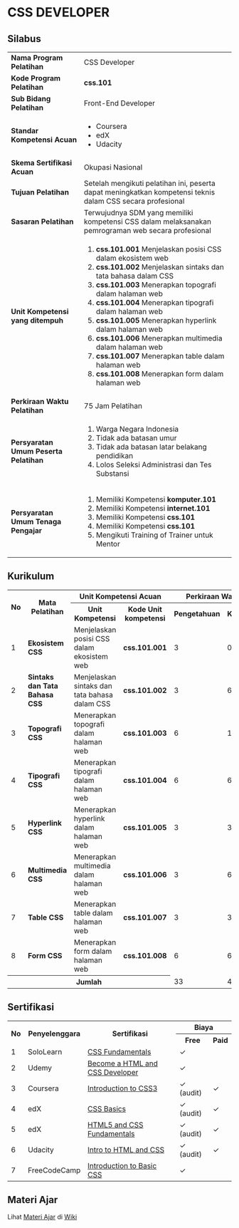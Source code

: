 <h1>CSS DEVELOPER</h1>

<h2>Silabus</h2>

<table>
  <tbody>
    <tr>
      <td><strong>Nama Program Pelatihan</strong></td>
      <td>CSS Developer</td>
    </tr>
    <tr>
      <td><strong>Kode Program Pelatihan</strong></td>
      <td><strong>css.101</strong></td>
    </tr>
    <tr>
      <td><strong>Sub Bidang Pelatihan</strong></td>
      <td>Front-End Developer</td>
    </tr>
    <tr>
      <td><strong>Standar Kompetensi Acuan</strong></td>
      <td>
        <ul>
          <li>Coursera</li>
          <li>edX</li>
          <li>Udacity</li>
        </ul>
      </td>
    </tr>
    <tr>
      <td><strong>Skema Sertifikasi Acuan</strong></td>
      <td>Okupasi Nasional</td>
    </tr>
    <tr>
      <td><strong>Tujuan Pelatihan</strong></td>
      <td>Setelah mengikuti pelatihan ini, peserta dapat meningkatkan kompetensi teknis dalam CSS secara profesional</td>
    </tr>
    <tr>
      <td><strong>Sasaran Pelatihan</strong></td>
      <td>Terwujudnya SDM yang memiliki kompetensi CSS dalam melaksanakan pemrograman web secara profesional</td>
    </tr>
    <tr>
      <td><strong>Unit Kompetensi yang ditempuh</strong></td>
      <td>
        <ol>
          <li><strong>css.101.001</strong> Menjelaskan posisi CSS dalam ekosistem web</li>
          <li><strong>css.101.002</strong> Menjelaskan sintaks dan tata bahasa dalam CSS</li>
          <li><strong>css.101.003</strong> Menerapkan topografi dalam halaman web</li>
          <li><strong>css.101.004</strong> Menerapkan tipografi dalam halaman web</li>
          <li><strong>css.101.005</strong> Menerapkan hyperlink dalam halaman web</li>
          <li><strong>css.101.006</strong> Menerapkan multimedia dalam halaman web</li>
          <li><strong>css.101.007</strong> Menerapkan table dalam halaman web</li>
          <li><strong>css.101.008</strong> Menerapkan form dalam halaman web</li>
        </ol>
      </td>
    </tr>
    <tr>
      <td><strong>Perkiraan Waktu Pelatihan</th>
      <td>75 Jam Pelatihan</td>
    </tr>
    <tr>
      <td><strong>Persyaratan Umum Peserta Pelatihan</strong></td>
      <td>
        <ol>
          <li>Warga Negara Indonesia</li>
          <li>Tidak ada batasan umur</li>
          <li>Tidak ada batasan latar belakang pendidikan</li>
          <li>Lolos Seleksi Administrasi dan Tes Substansi</li>
        </ol>
      </td>
    </tr>
    <tr>
      <td><strong>Persyaratan Umum Tenaga Pengajar</strong></td>
      <td>
        <ol>
          <li>Memiliki Kompetensi <strong>komputer.101</strong></li>
          <li>Memiliki Kompetensi <strong>internet.101</strong></li>
          <li>Memiliki Kompetensi <strong>css.101</strong></li>
          <li>Memiliki Kompetensi <strong>css.101</strong></li>
          <li>Mengikuti Training of Trainer untuk Mentor</li>
        </ol>
      </td>
    </tr>
  </tbody>
</table>

<h2>Kurikulum</h2>

<table>
  <tr>
    <th rowspan="2">No</th>
    <th rowspan="2">Mata Pelatihan</th>
    <th colspan="2">Unit Kompetensi Acuan</th>
    <th colspan="3">Perkiraan Waktu Pelatihan (JP)</th>
  </tr>
  <tr>
    <th>Unit Kompetensi</th>
    <th>Kode Unit kompetensi</th>
    <th>Pengetahuan</th>
    <th>Keterampilan</th>
    <th>Jumlah</th>
  </tr>
  <tr>
    <td>1</td>
    <td><strong>Ekosistem CSS</strong></td>
    <td>Menjelaskan posisi CSS dalam ekosistem web</td>
    <td><strong>css.101.001</strong></td>
    <td>3</td>
    <td>0</td>
    <td>3</td>
  </tr>
  <tr>
    <td>2</td>
    <td><strong>Sintaks dan Tata Bahasa CSS</strong></td>
    <td>Menjelaskan sintaks dan tata bahasa dalam CSS</td>
    <td><strong>css.101.002</strong></td>
    <td>3</td>
    <td>6</td>
    <td>9</td>
  </tr>
  <tr>
    <td>3</td>
    <td><strong>Topografi CSS</strong></td>
    <td>Menerapkan topografi dalam halaman web</td>
    <td><strong>css.101.003</strong></td>
    <td>6</td>
    <td>12</td>
    <td>18</td>
  </tr>
  <tr>
    <td>4</td>
    <td><strong>Tipografi CSS</strong></td>
    <td>Menerapkan tipografi dalam halaman web </td>
    <td><strong>css.101.004</strong></td>
    <td>6</td>
    <td>6</td>
    <td>12</td>
  </tr>
  <tr>
    <td>5</td>
    <td><strong>Hyperlink CSS</strong></td>
    <td>Menerapkan hyperlink dalam halaman web</td>
    <td><strong>css.101.005</strong></td>
    <td>3</td>
    <td>3</td>
    <td>6</td>
  </tr>
  <tr>
    <td>6</td>
    <td><strong>Multimedia CSS</strong></td>
    <td>Menerapkan multimedia dalam halaman web</td>
    <td><strong>css.101.006</strong></td>
    <td>3</td>
    <td>6</td>
    <td>9</td>
  </tr>
  <tr>
    <td>7</td>
    <td><strong>Table CSS</strong></td>
    <td>Menerapkan table dalam halaman web</td>
    <td><strong>css.101.007</strong></td>
    <td>3</td>
    <td>3</td>
    <td>6</td>
  </tr>
  <tr>
    <td>8</td>
    <td><strong>Form CSS</strong></td>
    <td>Menerapkan form dalam halaman web</td>
    <td><strong>css.101.008</strong></td>
    <td>6</td>
    <td>6</td>
    <td>12</td>
  </tr>
  <tr>
    <th colspan="4">Jumlah</th>
    <td>33</td>
    <td>42</td>
    <td>75</td>
  </tr>
</table>

<h2>Sertifikasi</h2>

<table>
  <tr>
    <tr>
    <th rowspan="2">No</th>
    <th rowspan="2">Penyelenggara</th>
    <th rowspan="2">Sertifikasi</th>
    <th colspan="2">Biaya</th>
  </tr>
  <tr>
    <th>Free</th>
    <th>Paid</th>
  </tr>
  <tr>
    <td>1</td>
    <td>SoloLearn</td>
    <td><a href="https://www.sololearn.com/Course/CSS/" title="CSS Fundamentals">CSS Fundamentals</a></td>
    <td>✓</td>
    <td></td>
  </tr>
  <tr>
    <td>2</td>
    <td>Udemy</td>
    <td><a href="https://www.udemy.com/course/learn-to-code-in-html-and-css/" title="Become a HTML and CSS Developer">Become a HTML and CSS Developer</a></td>
    <td>✓</td>
    <td></td>
  </tr>
  <tr>
    <td>3</td>
    <td>Coursera</td>
    <td><a href="https://www.coursera.org/learn/introcss" title="Introduction to CSS3">Introduction to CSS3</a></td>
    <td>✓ (audit)</td>
    <td>✓</td>
  </tr>
  <tr>
    <td>4</td>
    <td>edX</td>
    <td><a href="https://www.edx.org/course/css-basics" title="CSS Basics">CSS Basics</a></td>
    <td>✓ (audit)</td>
    <td>✓</td>
  </tr>
  <tr>
    <td>5</td>
    <td>edX</td>
    <td><a href="https://www.edx.org/course/html5-and-css-fundamentals" title="HTML5 and CSS Fundamentals">HTML5 and CSS Fundamentals</a></td>
    <td>✓ (audit)</td>
    <td>✓</td>
  </tr>
  <tr>
    <td>6</td>
    <td>Udacity</td>
    <td><a href="https://www.udacity.com/course/intro-to-html-and-css--ud001" title="Intro to HTML and CSS">Intro to HTML and CSS</a></td>
    <td>✓ (audit)</td>
    <td>✓</td>
  </tr>
  <tr>
    <td>7</td>
    <td>FreeCodeCamp</td>
    <td><a href="https://www.freecodecamp.org/learn/responsive-web-design/basic-css/" title="Introduction to Basic CSS">Introduction to Basic CSS</a></td>
    <td>✓</td>
    <td></td>
  </tr>
</table>

<h2>Materi Ajar</h2>

Lihat [Materi Ajar](https://github.com/kollaacademy/kurikulum-css/wiki) di [Wiki](https://github.com/kollaacademy/kurikulum-css/wiki)

